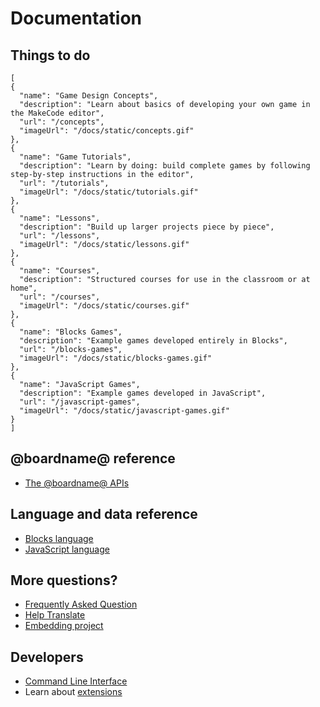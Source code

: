 # Documentation

## Things to do

```codecard
[
{
  "name": "Game Design Concepts",
  "description": "Learn about basics of developing your own game in the MakeCode editor",
  "url": "/concepts",
  "imageUrl": "/docs/static/concepts.gif"
},
{
  "name": "Game Tutorials",
  "description": "Learn by doing: build complete games by following step-by-step instructions in the editor",
  "url": "/tutorials",
  "imageUrl": "/docs/static/tutorials.gif"
},
{
  "name": "Lessons",
  "description": "Build up larger projects piece by piece",
  "url": "/lessons",
  "imageUrl": "/docs/static/lessons.gif"
},
{
  "name": "Courses",
  "description": "Structured courses for use in the classroom or at home",
  "url": "/courses",
  "imageUrl": "/docs/static/courses.gif"
},
{
  "name": "Blocks Games",
  "description": "Example games developed entirely in Blocks",
  "url": "/blocks-games",
  "imageUrl": "/docs/static/blocks-games.gif"
},
{
  "name": "JavaScript Games",
  "description": "Example games developed in JavaScript",
  "url": "/javascript-games",
  "imageUrl": "/docs/static/javascript-games.gif"
}
]
```

## @boardname@ reference

* [The @boardname@ APIs](/reference)

## Language and data reference

* [Blocks language](/blocks)
* [JavaScript language](/javascript)

## More questions?

* [Frequently Asked Question](/faq)
* [Help Translate](/translate)
* [Embedding project](/share)

## Developers

* [Command Line Interface](/cli)
* Learn about [extensions](/extensions)
